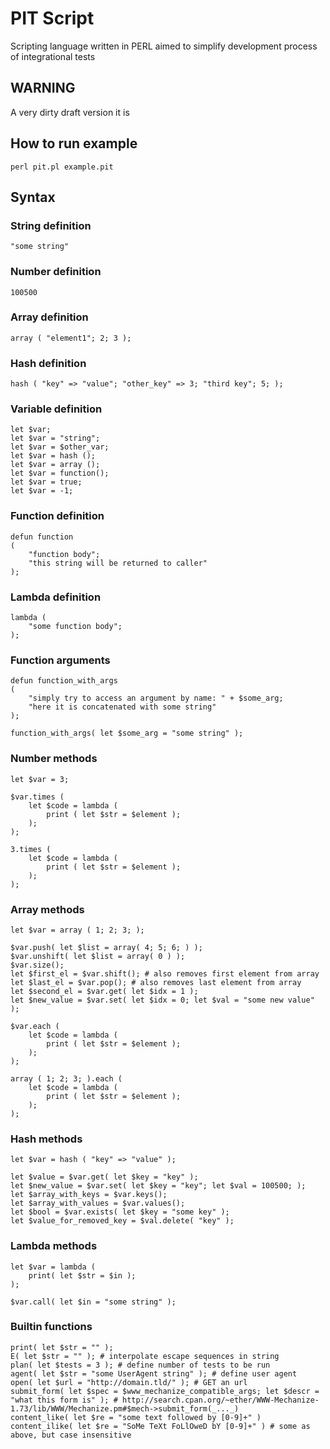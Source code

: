 PIT Script
==========

Scripting language written in PERL aimed to simplify development process of integrational tests

WARNING
-------

A very dirty draft version it is

How to run example
------------------

	perl pit.pl example.pit

Syntax
------

### String definition

	"some string"

### Number definition

	100500

### Array definition

	array ( "element1"; 2; 3 );

### Hash definition

	hash ( "key" => "value"; "other_key" => 3; "third key"; 5; );

### Variable definition

	let $var;
	let $var = "string";
	let $var = $other_var;
	let $var = hash ();
	let $var = array ();
	let $var = function();
	let $var = true;
	let $var = -1;

### Function definition

	defun function
	(
		"function body";
		"this string will be returned to caller"
	);

### Lambda definition

	lambda (
		"some function body";
	);

### Function arguments

	defun function_with_args
	(
		"simply try to access an argument by name: " + $some_arg;
		"here it is concatenated with some string"
	);

	function_with_args( let $some_arg = "some string" );

### Number methods

	let $var = 3;

	$var.times (
		let $code = lambda (
			print ( let $str = $element );
		);
	);

	3.times (
		let $code = lambda (
			print ( let $str = $element );
		);
	);

### Array methods

	let $var = array ( 1; 2; 3; );

	$var.push( let $list = array( 4; 5; 6; ) );
	$var.unshift( let $list = array( 0 ) );
	$var.size();
	let $first_el = $var.shift(); # also removes first element from array
	let $last_el = $var.pop(); # also removes last element from array
	let $second_el = $var.get( let $idx = 1 );
	let $new_value = $var.set( let $idx = 0; let $val = "some new value" );

	$var.each (
		let $code = lambda (
			print ( let $str = $element );
		);
	);

	array ( 1; 2; 3; ).each (
		let $code = lambda (
			print ( let $str = $element );
		);
	);

### Hash methods

	let $var = hash ( "key" => "value" );

	let $value = $var.get( let $key = "key" );
	let $new_value = $var.set( let $key = "key"; let $val = 100500; );
	let $array_with_keys = $var.keys();
	let $array_with_values = $var.values();
	let $bool = $var.exists( let $key = "some key" );
	let $value_for_removed_key = $val.delete( "key" );

### Lambda methods

	let $var = lambda (
		print( let $str = $in );
	);

	$var.call( let $in = "some string" );

### Builtin functions

	print( let $str = "" );
	E( let $str = "" ); # interpolate escape sequences in string
	plan( let $tests = 3 ); # define number of tests to be run
	agent( let $str = "some UserAgent string" ); # define user agent
	open( let $url = "http://domain.tld/" ); # GET an url
	submit_form( let $spec = $www_mechanize_compatible_args; let $descr = "what this form is" ); # http://search.cpan.org/~ether/WWW-Mechanize-1.73/lib/WWW/Mechanize.pm#$mech->submit_form(_..._)
	content_like( let $re = "some text followed by [0-9]+" )
	content_ilike( let $re = "SoMe TeXt FoLlOweD bY [0-9]+" ) # some as above, but case insensitive

